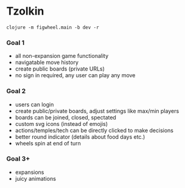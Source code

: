 # Tzolkin

```
clojure -m figwheel.main -b dev -r
```

### Goal 1
 - all non-expansion game functionality
 - navigatable move history
 - create public boards (private URLs)
 - no sign in required, any user can play any move

### Goal 2
 - users can login
 - create public/private boards, adjust settings like max/min players
 - boards can be joined, closed, spectated
 - custom svg icons (instead of emojis)
 - actions/temples/tech can be directly clicked to make decisions
 - better round indicator (details about food days etc.)
 - wheels spin at end of turn

### Goal 3+
 - expansions
 - juicy animations

